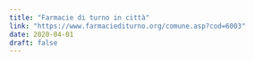 ```yaml
---
title: "Farmacie di turno in città"
link: "https://www.farmaciediturno.org/comune.asp?cod=6003"
date: 2020-04-01
draft: false
---
```


